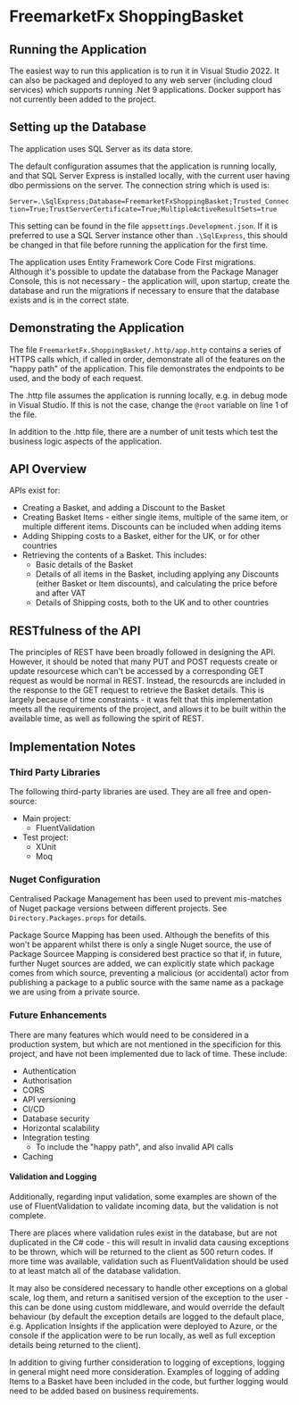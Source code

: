 # FreemarketFx ShoppingBasket

## Running the Application

The easiest way to run this application is to run it
in Visual Studio 2022. It can also be packaged and
deployed to any web server (including cloud services)
which supports running .Net 9 applications. Docker
support has not currently been added to the project.

## Setting up the Database

The application uses SQL Server as its data store.

The default configuration assumes that the application
is running locally, and that SQL Server Express is
installed locally, with the current user having dbo
permissions on the server. The connection string which
is used is:

`Server=.\SqlExpress;Database=FreemarketFxShoppingBasket;Trusted_Connection=True;TrustServerCertificate=True;MultipleActiveResultSets=true`

This setting can be found in the file
`appsettings.Development.json`. If it is preferred to
use a SQL Server instance other than `.\SqlExpress`,
this should be changed in that file before running the
application for the first time.

The application uses Entity Framework Core Code First
migrations. Although it's possible to update the database
from the Package Manager Console, this is not necessary -
the application will, upon startup, create the database
and run the migrations if necessary to ensure that the
database exists and is in the correct state.

## Demonstrating the Application

The file `FreemarketFx.ShoppingBasket/.http/app.http`
contains a series of HTTPS calls which, if called in order,
demonstrate all of the features on the "happy path" of the 
application. This file demonstrates the endpoints to be used,
and the body of each request.

The .http file assumes the application is running locally, e.g.
in debug mode in Visual Studio. If this is not the case, change
the `@root` variable on line 1 of the file.

In addition to the .http file, there are a number of unit
tests which test the business logic aspects of the application.

## API Overview

APIs exist for:

- Creating a Basket, and adding a Discount to the Basket
- Creating Basket Items - either single items, multiple of the
same item, or multiple different items. Discounts can be included
when adding items
- Adding Shipping costs to a Basket, either for the UK, or for
other countries
- Retrieving the contents of a Basket. This includes:
    - Basic details of the Basket
    - Details of all items in the Basket, including applying
      any Discounts (either Basket or Item discounts), and
      calculating the price before and after VAT
    - Details of Shipping costs, both to the UK and to other
      countries

## RESTfulness of the API

The principles of REST have been broadly followed in designing
the API. However, it should be noted that many PUT and POST
requests create or update resourcese which can't be accessed by
a corresponding GET request as would be normal in REST. Instead,
the resourcds are included in the response to the GET request to
retrieve the Basket details. This is largely because of time
constraints - it was felt that this implementation meets all the
requirements of the project, and allows it to be built within the
available time, as well as following the spirit of REST.

## Implementation Notes

### Third Party Libraries

The following third-party libraries are used. They are all free
and open-source:

- Main project:
    - FluentValidation
- Test project:
    - XUnit
    - Moq

### Nuget Configuration

Centralised Package Management has been used to prevent mis-matches
of Nuget package versions between different projects. See
`Directory.Packages.props` for details.

Package Source Mapping has been used. Although the benefits of this
won't be apparent whilst there is only a single Nuget source, the use
of Package Sourcee Mapping is considered best practice so that if, in
future, further Nuget sources are added, we can explicitly state which
package comes from which source, preventing a malicious (or accidental)
actor from publishing a package to a public source with the same name
as a package we are using from a private source.

### Future Enhancements

There are many features which would need to be considered in a
production system, but which are not mentioned in the specificion
for this project, and have not been implemented due to lack of time.
These include:

- Authentication
- Authorisation
- CORS
- API versioning
- CI/CD
- Database security
- Horizontal scalability
- Integration testing
    - To include the "happy path", and also invalid API calls
- Caching

#### Validation and Logging

Additionally, regarding input validation, some examples are shown of
the use of FluentValidation to validate incoming data, but the
validation is not complete.

There are places where validation rules exist in the database, but are
not duplicated in the C# code - this will result in invalid data
causing exceptions to be thrown, which will be returned to the client
as 500 return codes. If more time was available, validation such as
FluentValidation should be used to at least match all of the database
validation.

It may also be considered necessary to handle other exceptions on a
global scale, log them, and return a sanitised version of the exception
to the user - this can be done using custom middleware, and would
override the default behaviour (by default the exception details
are logged to the default place, e.g. Application Insights if the
application were deployed to Azure, or the console if the application
were to be run locally, as well as full exception details being returned
to the client).

In addition to giving further consideration to logging of exceptions, logging
in general might need more consideration. Examples of logging of adding
Items to a Basket have been included in the code, but further logging
would need to be added based on business requirements.